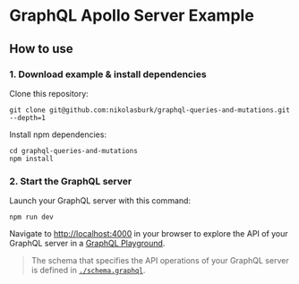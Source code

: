 # GraphQL Apollo Server Example

<!-- This example shows how to implement a **GraphQL server with TypeScript** based on  [Prisma Client](https://github.com/prisma/prisma2/blob/master/docs/prisma-client-js/api.md), [apollo-server](https://www.apollographql.com/docs/apollo-server/) and [GraphQL Nexus](https://nexus.js.org/). It is based on a SQLite database, you can find the database file with some dummy data at [`./prisma/dev.db`](./prisma/dev.db). -->

## How to use

### 1. Download example & install dependencies

Clone this repository:

```
git clone git@github.com:nikolasburk/graphql-queries-and-mutations.git --depth=1
```

Install npm dependencies:

```
cd graphql-queries-and-mutations
npm install
```


### 2. Start the GraphQL server

Launch your GraphQL server with this command:

```
npm run dev
```

Navigate to [http://localhost:4000](http://localhost:4000) in your browser to explore the API of your GraphQL server in a [GraphQL Playground](https://github.com/prisma/graphql-playground).

> The schema that specifies the API operations of your GraphQL server is defined in [`./schema.graphql`](./schema.graphql). 